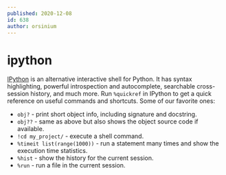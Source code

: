 ```yaml
---
published: 2020-12-08
id: 638
author: orsinium
---
```


# ipython

[IPython](https://ipython.org/) is an alternative interactive shell for Python. It has syntax highlighting, powerful introspection and autocomplete, searchable cross-session history, and much more. Run `%quickref` in IPython to get a quick reference on useful commands and shortcuts. Some of our favorite ones:

+ `obj?` - print short object info, including signature and docstring.
+ `obj??` - same as above but also shows the object source code if available.
+ `!cd my_project/` - execute a shell command.
+ `%timeit list(range(1000))` - run a statement many times and show the execution time statistics.
+ `%hist` - show the history for the current session.
+ `%run` - run a file in the current session.
